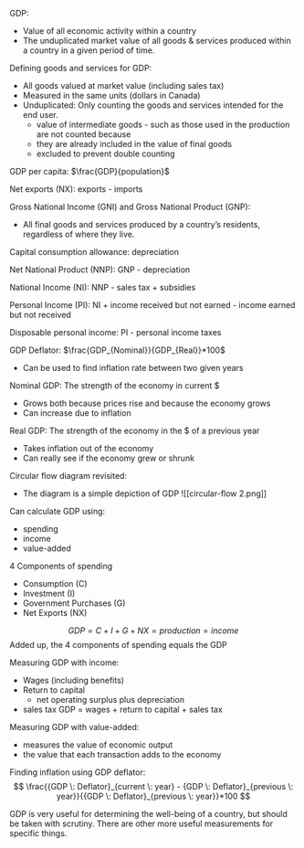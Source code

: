 GDP: 
- Value of all economic activity within a country
- The unduplicated market value of all goods & services produced within a country in a given period of time.

Defining goods and services for GDP:
- All goods valued at market value (including sales tax)
- Measured in the same units (dollars in Canada)
- Unduplicated: Only counting the goods and services intended for the end user.
	- value of intermediate goods - such as those used in the production are not counted because
	- they are already included in the value of final goods
	- excluded to prevent double counting

GDP per capita: $\frac{GDP}{population}$

Net exports (NX): exports - imports 

Gross National Income (GNI) and Gross National Product (GNP):
- All final goods and services produced by a country’s residents, regardless of where they live.

Capital consumption allowance: depreciation

Net National Product (NNP): GNP - depreciation 

National Income (NI): NNP - sales tax + subsidies

Personal Income (PI): NI + income received but not earned  - income earned but not received

Disposable personal income: PI - personal income taxes

GDP Deflator: $\frac{GDP_{Nominal}}{GDP_{Real}}*100$
- Can be used to find inflation rate between two given years

Nominal GDP: The strength of the economy in current $
- Grows both because prices rise and because the economy grows
- Can increase due to inflation

Real GDP: The strength of the economy in the $ of a previous year
- Takes inflation out of the economy
- Can really see if the economy grew or shrunk


Circular flow diagram revisited:
- The diagram is a simple depiction of GDP
![[circular-flow 2.png]]

Can calculate GDP using:
- spending
- income
- value-added

4 Components of spending
- Consumption (C)
- Investment (I)
- Government Purchases (G)
- Net Exports (NX)

$$GDP = C + I + G + NX = production = income$$
Added up, the 4 components of spending equals the GDP

Measuring GDP with income:
- Wages (including benefits)
- Return to capital
	- net operating surplus plus depreciation
- sales tax
GDP = wages + return to capital + sales tax

Measuring GDP with value-added:
- measures the value of economic output
- the value that each transaction adds to the economy

Finding inflation using GDP deflator:
$$
\frac{{GDP \: Deflator}_{current \: year} - {GDP \: Deflator}_{previous \: year}}{{GDP \: Deflator}_{previous \: year}}*100
$$

GDP is very useful for determining the well-being of a country, but should be taken with scrutiny. There are other more useful measurements for specific things.